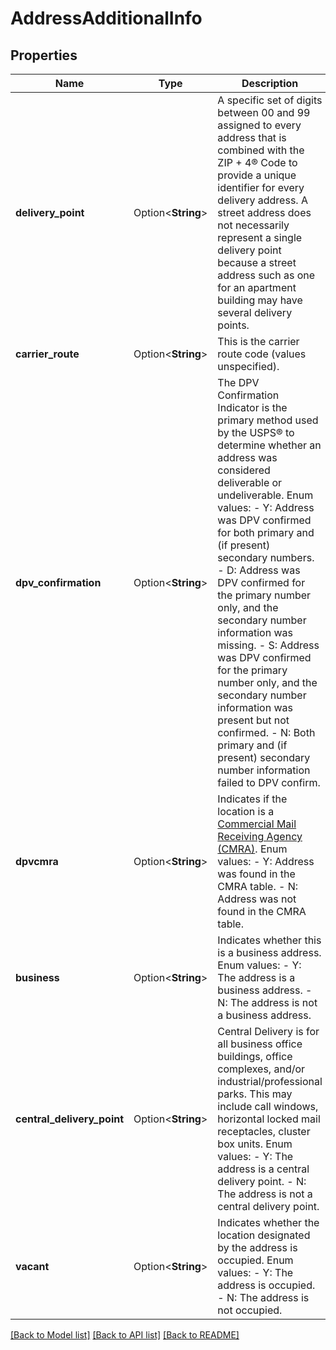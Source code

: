 # AddressAdditionalInfo

## Properties

Name | Type | Description | Notes
------------ | ------------- | ------------- | -------------
**delivery_point** | Option<**String**> | A specific set of digits between 00 and 99 assigned to every address that is combined with the ZIP + 4&#174; Code to provide a unique identifier for every delivery address.  A street address does not necessarily represent a single delivery point because a street address such as one for an apartment building may have several delivery points. | [optional]
**carrier_route** | Option<**String**> | This is the carrier route code (values unspecified). | [optional]
**dpv_confirmation** | Option<**String**> | The DPV Confirmation Indicator is the primary method used by the USPS® to determine whether an address was considered deliverable or undeliverable.  Enum values: - Y: Address was DPV confirmed for both primary and (if present) secondary numbers. - D: Address was DPV confirmed for the primary number only, and the secondary number information was missing. - S: Address was DPV confirmed for the primary number only, and the secondary number information was present but not confirmed. - N: Both primary and (if present) secondary number information failed to DPV confirm.  | [optional]
**dpvcmra** | Option<**String**> | Indicates if the location is a [Commercial Mail Receiving Agency (CMRA)](https://faq.usps.com/s/article/Mail-Services-at-Non-Postal-Sites-CMRA). Enum values: - Y: Address was found in the CMRA table. - N: Address was not found in the CMRA table.  | [optional]
**business** | Option<**String**> | Indicates whether this is a business address. Enum values: - Y: The address is a business address. - N: The address is not a business address.  | [optional]
**central_delivery_point** | Option<**String**> | Central Delivery is for all business office buildings, office complexes, and/or industrial/professional parks. This may include call windows, horizontal locked mail receptacles, cluster box units. Enum values: - Y: The address is a central delivery point. - N: The address is not a central delivery point.  | [optional]
**vacant** | Option<**String**> | Indicates whether the location designated by the address is occupied. Enum values: - Y: The address is occupied. - N: The address is not occupied.  | [optional]

[[Back to Model list]](../README.md#documentation-for-models) [[Back to API list]](../README.md#documentation-for-api-endpoints) [[Back to README]](../README.md)


